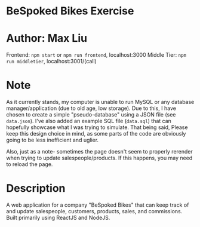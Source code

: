 # BeSpoked Bikes Exercise
# Author: Max Liu

Frontend: `npm start` or `npm run frontend`, localhost:3000
Middle Tier: `npm run middletier`, localhost:3001/(call)

# Note
As it currently stands, my computer is unable to run MySQL or any database manager/application (due to old age, low storage). Due to this, I have chosen to create a simple "pseudo-database" using a JSON file (see `data.json`). I've also added an example SQL file (`data.sql`) that can hopefully showcase what I was trying to simulate. That being said, Please keep this design choice in mind, as some parts of the code are obviously going to be less inefficient and uglier.

Also, just as a note- sometimes the page doesn't seem to properly rerender when trying to update salespeople/products. If this happens, you may need to reload the page.

# Description
A web application for a company "BeSpoked Bikes" that can keep track of and update salespeople, customers, products, sales, and commissions. Built primarily using ReactJS and NodeJS.
